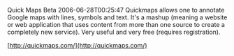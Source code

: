 Quick Maps Beta
2006-06-28T00:25:47
Quickmaps allows one to annotate Google maps with lines, symbols and text. It's a mashup (meaning a website or web application that uses content from more than one source to create a completely new service). Very useful and very free (requires registration).

[http://quickmaps.com/](http://quickmaps.com/)
